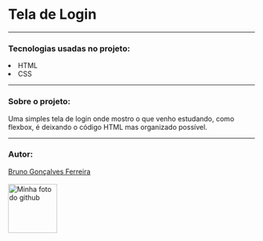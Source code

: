 <h1>Tela de Login</h1>
  <hr>
  <h3>Tecnologias usadas no projeto:</h3>
  <li>HTML</li>
  <li>CSS</li>
<hr>
<h3>Sobre o projeto:</h3>
<p>Uma simples tela de login onde mostro o que venho estudando, como flexbox, é deixando o código HTML mas organizado possível.</p>
<hr>
<h3>Autor:</h3>
<a href="https://www.github.com/brunogoncalvesferreira">Bruno Gonçalves Ferreira</a>
<br>
<br>
<img  width="100"   src="https://www.github.com/brunogoncalvesferreira.png" alt="Minha foto do github">